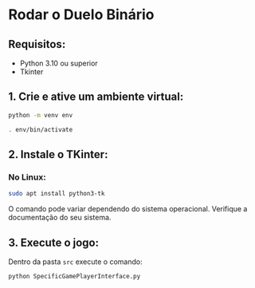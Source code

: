 # Rodar o Duelo Binário

## Requisitos:

- Python 3.10 ou superior
- Tkinter

## 1. Crie e ative um ambiente virtual:

```bash
python -m venv env
```

```bash
. env/bin/activate
```

## 2. Instale o TKinter:

### No Linux:

```bash
sudo apt install python3-tk
```

O comando pode variar dependendo do sistema operacional. Verifique a documentação do seu sistema.

## 3. Execute o jogo:

Dentro da pasta `src` execute o comando:

```bash
python SpecificGamePlayerInterface.py
```

